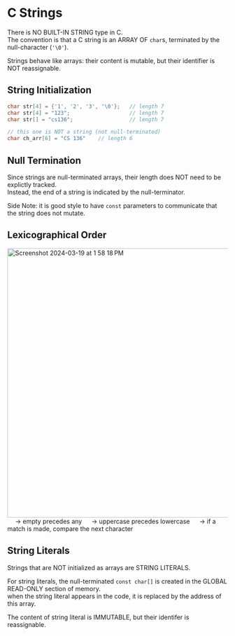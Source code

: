 # C Strings

There is NO BUILT-IN STRING type in C. <br>
The convention is that a C string is an ARRAY OF `char`s, terminated by the null-character (`'\0'`). 

Strings behave like arrays: their content is mutable, but their identifier is NOT reassignable. 

## String Initialization
```C
char str[4] = {'1', '2', '3', '\0'};   // length 7
char str[4] = "123";                   // length 7
char str[] = "cs136";                  // length 7

// this one is NOT a string (not null-terminated)
char ch_arr[6] = "CS 136"    // length 6

```

## Null Termination
Since strings are null-terminated arrays, their length does NOT need to be explictly tracked. <br>
Instead, the end of a string is indicated by the null-terminator. 

Side Note: it is good style to have `const` parameters to communicate that the string does not mutate. 

## Lexicographical Order
<img width="615" alt="Screenshot 2024-03-19 at 1 58 18 PM" src="https://github.com/liuandy1207/notes/assets/72530429/d025cca7-e1e8-4e94-b35c-b66f216b0634">
&emsp; → empty precedes any
&emsp; → uppercase precedes lowercase
&emsp; → if a match is made, compare the next character

## String Literals
Strings that are NOT initialized as arrays are STRING LITERALS. 

For string literals, the null-terminated `const char[]` is created in the GLOBAL READ-ONLY section of memory. <br>
when the string literal appears in the code, it is replaced by the address of this array. 

The content of string literal is IMMUTABLE, but their identifer is reassignable. 
